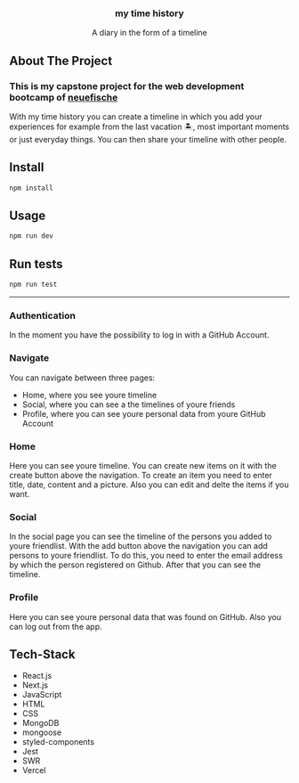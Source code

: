 <div align="center">
  <h3 align="center">my time history</h3>
  <p align="center">
    A diary in the form of a timeline
    <br />
  </p>
</div>

## About The Project
### This is my capstone project for the web development bootcamp of [neuefische](https://www.neuefische.de/)
With my time history you can create a timeline in which you add your experiences for example from the last vacation 🏝, most important moments or just everyday things. 
You can then share your timeline with other people. 

## Install

```sh
npm install
```

## Usage

```sh
npm run dev
```

## Run tests

```sh
npm run test
```
---
### Authentication 
In the moment you have the possibility to log in with a GitHub Account. 
### Navigate 
You can navigate between three pages:
* Home, where you see youre timeline
* Social, where you can see a the timelines of youre friends
* Profile, where you can see youre personal data from youre GitHub Account
### Home 
Here you can see youre timeline. You can create new items on it with the create button above the navigation. 
To create an item you need to enter title, date, content and a picture. 
Also you can edit and delte the items if you want. 
### Social
In the social page you can see the timeline of the persons you added to youre friendlist. 
With the add button above the navigation you can add persons to youre friendlist. 
To do this, you need to enter the email address by which the person registered on Github. 
After that you can see the timeline. 
### Profile
Here you can see youre personal data that was found on GitHub. 
Also you can log out from the app. 

## Tech-Stack

* React.js
* Next.js
* JavaScript
* HTML
* CSS
* MongoDB
* mongoose
* styled-components
* Jest
* SWR
* Vercel

